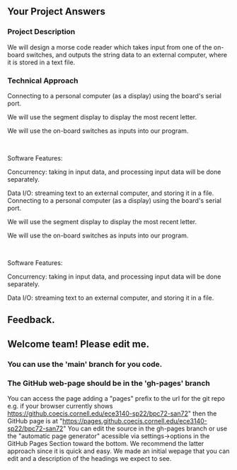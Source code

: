 ## Your Project Answers

### Project Description

We will design a morse code reader which takes input from one of the on-board switches, and outputs the string data to an external computer, where it is stored in a text file. 
### Technical Approach

Connecting to a personal computer (as a display) using the board's serial port.

We will use the segment display to display the most recent letter.

We will use the on-board switches as inputs into our program. 

 

Software Features:

Concurrency: taking in input data, and processing input data will be done separately.

Data I/O: streaming text to an external computer, and storing it in a file.
Connecting to a personal computer (as a display) using the board's serial port.

We will use the segment display to display the most recent letter.

We will use the on-board switches as inputs into our program. 

 

Software Features:

Concurrency: taking in input data, and processing input data will be done separately.

Data I/O: streaming text to an external computer, and storing it in a file.

## Feedback.

## Welcome team! Please edit me.
### You can use the 'main' branch for you code.
### The GitHub web-page should be in the 'gh-pages' branch
You can access the page adding a "pages" prefix to the url for the git repo e.g. if your browser currently shows https://github.coecis.cornell.edu/ece3140-sp22/bpc72-san72" then the GitHub page is at "https://pages.github.coecis.cornell.edu/ece3140-sp22/bpc72-san72" You can edit the source in the gh-pages branch or use the "automatic page generator" acessible via settings->options in the GitHub Pages Section toward the bottom. We recommend the latter approach since it is quick and easy. We made an initial wepage that you can edit and a description of the headings we expect to see.